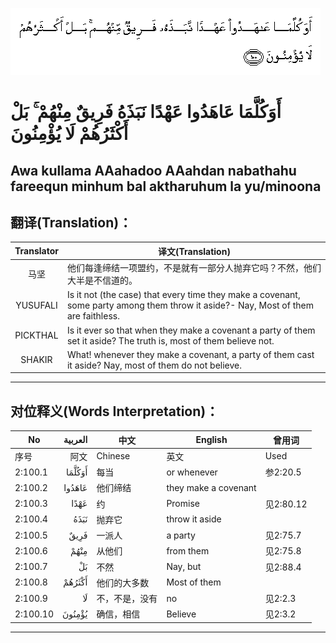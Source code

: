 ![002:100](images/002_100.gif)

#   أَوَكُلَّمَا عَاهَدُوا عَهْدًا نَبَذَهُ فَرِيقٌ مِنْهُمْ ۚ بَلْ أَكْثَرُهُمْ لَا يُؤْمِنُونَ 

## Awa kullama AAahadoo AAahdan nabathahu fareequn minhum bal aktharuhum la yu/minoona

## 翻译(Translation)：

| Translator | 译文(Translation)                                            |
|:----------:| ------------------------------------------------------------ |
| 马坚       | 他们每逢缔结一项盟约，不是就有一部分人抛弃它吗？不然，他们大半是不信道的。 |
| YUSUFALI   | Is it not (the case) that every time they make a covenant, some party among them throw it aside?- Nay, Most of them are faithless. |
| PICKTHAL   | Is it ever so that when they make a covenant a party of them set it aside? The truth is, most of them believe not. |
| SHAKIR     | What! whenever they make a covenant, a party of them cast it aside? Nay, most of them do not believe. |

---

## 对位释义(Words Interpretation)：

| No       | العربية | 中文           | English              | 曾用词    |
| -------- | ------: | -------------- | -------------------- | --------- |
| 序号     |    阿文 | Chinese        | 英文                 | Used      |
| 2:100.1  |  أَوَكُلَّمَا | 每当           | or whenever          | 参2:20.5  |
| 2:100.2  |  عَاهَدُوا | 他们缔结       | they make a covenant |           |
| 2:100.3  |    عَهْدًا | 约             | Promise              | 见2:80.12 |
| 2:100.4  |    نَبَذَهُ | 抛弃它         | throw it aside       |           |
| 2:100.5  |    فَرِيقٌ | 一派人         | a party              | 见2:75.7  |
| 2:100.6  |    مِنْهُمْ | 从他们         | from them            | 见2:75.8  |
| 2:100.7  |      بَلْ | 不然           | Nay, but             | 见2:88.4  |
| 2:100.8  |  أَكْثَرُهُمْ | 他们的大多数   | Most of them         |           |
| 2:100.9  |      لَا | 不，不是，没有 | no                   | 见2:2.3   |
| 2:100.10 |  يُؤْمِنُونَ | 确信，相信     | Believe              | 见2:3.2   |

---
